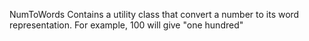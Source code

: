 NumToWords
Contains a utility class that convert a number to its word representation. For example, 100 will give "one hundred"